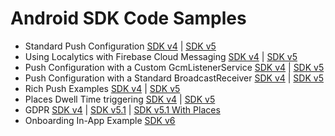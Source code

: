 # Android SDK Code Samples

* Standard Push Configuration [SDK v4](SDK-v4/localytics-with-gcm) | [SDK v5](SDK-v5/android/localytics-with-gcm)
* Using Localytics with Firebase Cloud Messaging [SDK v4](SDK-v4/localytics-with-fcm) | [SDK v5](SDK-v5/android/localytics-with-fcm)
* Push Configuration with a Custom GcmListenerService [SDK v4](SDK-v4/custom-gcmlistenerservice) | [SDK v5](SDK-v5/android/custom-gcmlistenerservice)
* Push Configuration with a Standard BroadcastReceiver [SDK v4](SDK-v4/standard-push-broadcastreceiver) | [SDK v5](SDK-v5/android/standard-push-broadcastreceiver)
* Rich Push Examples [SDK v4](SDK-v4/rich-push) | [SDK v5](SDK-v5/android/rich-push)
* Places Dwell Time triggering [SDK v4](SDK-v4/places-dwell-time) | [SDK v5](SDK-v5/android/places-dwell-time)
* GDPR [SDK v4](SDK-v4/gdpr) | [SDK v5.1](SDK-v5/android/gdpr) | [SDK v5.1 With Places](SDK-v5/android/gdpr-places)
* Onboarding In-App Example [SDK v6](SDK-v6/Onboarding)